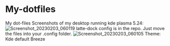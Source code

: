 # My-dotfiles
My dot-files
Screenshots of my desktop running kde plasma 5.24:
![Screenshot_20230203_060119](https://user-images.githubusercontent.com/106451902/216482643-42ed15c0-ecc2-4274-be89-e5ee1f0cd758.png)
latte-dock config is in the repo. Just move the files into your .config folder.
![Screenshot_20230203_060105](https://user-images.githubusercontent.com/106451902/216482651-29cbd4f8-babf-4a80-b17e-2c0e3a656ab4.png)
Theme: Kde default Breeze

